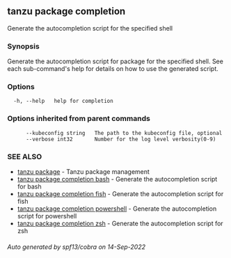 ## tanzu package completion

Generate the autocompletion script for the specified shell

### Synopsis

Generate the autocompletion script for package for the specified shell.
See each sub-command's help for details on how to use the generated script.


### Options

```
  -h, --help   help for completion
```

### Options inherited from parent commands

```
      --kubeconfig string   The path to the kubeconfig file, optional
      --verbose int32       Number for the log level verbosity(0-9)
```

### SEE ALSO

* [tanzu package](tanzu_package.md)	 - Tanzu package management
* [tanzu package completion bash](tanzu_package_completion_bash.md)	 - Generate the autocompletion script for bash
* [tanzu package completion fish](tanzu_package_completion_fish.md)	 - Generate the autocompletion script for fish
* [tanzu package completion powershell](tanzu_package_completion_powershell.md)	 - Generate the autocompletion script for powershell
* [tanzu package completion zsh](tanzu_package_completion_zsh.md)	 - Generate the autocompletion script for zsh

###### Auto generated by spf13/cobra on 14-Sep-2022
